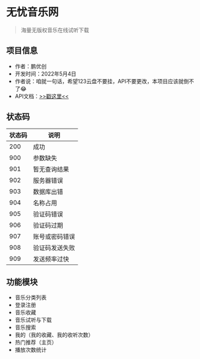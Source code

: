 # 无忧音乐网

> 海量无版权音乐在线试听下载

## 项目信息

- 作者：鹏优创
- 开发时间：2022年5月4日
- 作者说：咱就一句话，希望123云盘不要挂，API不要更改，本项目应该就倒不了😂
- API文档：[>>戳这里<<](https://www.apifox.cn/apidoc/shared-714a7266-798a-41ba-adc1-cbb8857fbc2f)

## 状态码

| 状态码 | 说明           |
| ------ | -------------- |
| 200    | 成功           |
| 900    | 参数缺失       |
| 901    | 暂无查询结果   |
| 902    | 服务器错误     |
| 903    | 数据库出错     |
| 904    | 名称占用       |
| 905    | 验证码错误     |
| 906    | 验证码过期     |
| 907    | 账号或密码错误 |
| 908    | 验证码发送失败 |
| 909    | 发送频率过快   |

## 功能模块

- 音乐分类列表
- 登录注册
- 音乐收藏
- 音乐试听与下载
- 音乐搜索
- 我的（我的收藏、我的收听次数）
- 热门推荐（主页）
- 播放次数统计